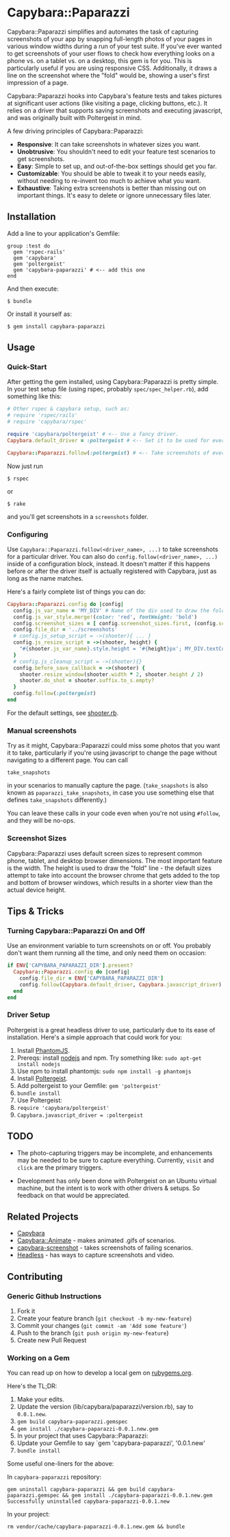 # Capybara::Paparazzi

Capybara::Paparazzi simplifies and automates the task of capturing
screenshots of your app by snapping full-length photos of your pages
in various window widths during a run of your test suite. If you've
ever wanted to get screenshots of your user flows to check how
everything looks on a phone vs. on a tablet vs. on a desktop, this gem
is for you. This is particularly useful if you are using responsive
CSS. Additionally, it draws a line on the screenshot where the "fold"
would be, showing a user's first impression of a page.

Capybara::Paparazzi hooks into Capybara's feature tests and takes
pictures at significant user actions (like visiting a page, clicking
buttons, etc.). It relies on a driver that supports saving screenshots
and executing javascript, and was originally built with Poltergeist in
mind.

A few driving principles of Capybara::Paparazzi:

- **Responsive**: It can take screenshots in whatever sizes you want.
- **Unobtrusive**: You shouldn't need to edit your feature test scenarios
  to get screenshots.
- **Easy**: Simple to set up, and out-of-the-box settings should get you far.
- **Customizable**: You should be able to tweak it to your needs easily,
  without needing to re-invent too much to achieve what you want.
- **Exhaustive**: Taking extra screenshots is better than missing out on
  important things. It's easy to delete or ignore unnecessary files later.

## Installation

Add a line to your application's Gemfile:

    group :test do
      gem 'rspec-rails'
      gem 'capybara'
      gem 'poltergeist'
      gem 'capybara-paparazzi' # <-- add this one
    end

And then execute:

    $ bundle

Or install it yourself as:

    $ gem install capybara-paparazzi

## Usage

### Quick-Start

After getting the gem installed, using Capybara::Paparazzi is pretty simple.
In your test setup file (using rspec, probably `spec/spec_helper.rb`),
add something like this:

```ruby
# Other rspec & capybara setup, such as:
# require 'rspec/rails'
# require 'capybara/rspec'

require 'capybara/poltergeist' # <-- Use a fancy driver.
Capybara.default_driver = :poltergeist # <-- Set it to be used for everything.

Capybara::Paparazzi.follow(:poltergeist) # <-- Take screenshots of everything the driver does.

```

Now just run

    $ rspec

or

    $ rake

and you'll get screenshots in a `screenshots` folder.

### Configuring

Use `Capybara::Paparazzi.follow(<driver_name>, ...)` to take screenshots
for a particular driver. You can also do `config.follow(<driver_name>, ...)`
inside of a configuration block, instead. It doesn't matter if this
happens before or after the driver itself is actually registered with
Capybara, just as long as the name matches.

Here's a fairly complete list of things you can do:

```ruby
Capybara::Paparazzi.config do |config|
  config.js_var_name = 'MY_DIV' # Name of the div used to draw the fold line.
  config.js_var_style.merge!(color: 'red', fontWeight: 'bold')
  config.screenshot_sizes = [ config.screenshot_sizes.first, (config.screenshot_sizes.last + [ :EXTRA_DATA ]) ]
  config.file_dir = '../screenshots'
  # config.js_setup_script = ->(shooter){ ... }
  config.js_resize_script = ->(shooter, height) {
    "#{shooter.js_var_name}.style.height = '#{height}px'; MY_DIV.textContent = #{shooter.screenshot_size.inspect.to_json}; MY_DIV.style.fontSize = '#{height/4}px';"
  }
  # config.js_cleanup_script = ->(shooter){}
  config.before_save_callback = ->(shooter) {
    shooter.resize_window(shooter.width * 2, shooter.height / 2)
    shooter.do_shot = shooter.suffix.to_s.empty?
  }
  config.follow(:poltergeist)
end
```

For the default settings, see [shooter.rb](https://github.com/sbull/capybara-paparazzi/blob/master/lib/capybara/paparazzi/shooter.rb).

### Manual screenshots

Try as it might, Capybara::Paparazzi could miss some photos that you
want it to take, particularly if you're using javascript to change
the page without navigating to a different page. You can call

    take_snapshots

in your scenarios to manually capture the page.
(`take_snapshots` is also known as `paparazzi_take_snapshots`,
in case you use something else that defines `take_snapshots` differently.)

You can leave these calls in your code even when you're not using
`#follow`, and they will be no-ops.

### Screenshot Sizes

Capybara::Paparazzi uses default screen sizes to represent common
phone, tablet, and desktop browser dimensions. The most important
feature is the width. The height is used to draw the "fold" line - the
default sizes attempt to take into account the browser chrome that
gets added to the top and bottom of browser windows, which results in
a shorter view than the actual device height.

## Tips & Tricks

### Turning Capybara::Paparazzi On and Off

Use an environment variable to turn screenshots on or off.
You probably don't want them running all the time, and only
need them on occasion:
```ruby
if ENV['CAPYBARA_PAPARAZZI_DIR'].present?
  Capybara::Paparazzi.config do |config|
    config.file_dir = ENV['CAPYBARA_PAPARAZZI_DIR']
    config.follow(Capybara.default_driver, Capybara.javascript_driver)
  end
end
```

### Driver Setup

Poltergeist is a great headless driver to use, particularly due to its
ease of installation.
Here's a simple approach that could work for you:

1. Install [PhantomJS](http://phantomjs.org/).
  1. Prereqs: install [nodejs](http://nodejs.org/) and npm.
     Try something like: `sudo apt-get install nodejs`
  2. Use npm to install phantomjs: `sudo npm install -g phantomjs`
2. Install [Poltergeist](https://github.com/teampoltergeist/poltergeist).
  1. Add poltergeist to your Gemfile: `gem 'poltergeist'`
  2. `bundle install`
3. Use Poltergeist:
  1. `require 'capybara/poltergeist'`
  2. `Capybara.javascript_driver = :poltergeist`

## TODO

- The photo-capturing triggers may be incomplete, and enhancements may be
needed to be sure to capture everything. Currently, `visit` and `click`
are the primary triggers.

- Development has only been done with Poltergeist on an Ubuntu
virtual machine, but the intent is to work with other drivers & setups.
So feedback on that would be appreciated.

## Related Projects

- [Capybara](https://github.com/jnicklas/capybara)
- [Capybara::Animate](https://github.com/cpb/capybara-animate) - makes animated .gifs of scenarios.
- [capybara-screenshot](https://github.com/mattheworiordan/capybara-screenshot) - takes screenshots of failing scenarios.
- [Headless](https://github.com/leonid-shevtsov/headless) - has ways to capture screenshots and video.

## Contributing

### Generic Github Instructions

1. Fork it
2. Create your feature branch (`git checkout -b my-new-feature`)
3. Commit your changes (`git commit -am 'Add some feature'`)
4. Push to the branch (`git push origin my-new-feature`)
5. Create new Pull Request

### Working on a Gem

You can read up on how to develop a local gem on
[rubygems.org](http://guides.rubygems.org/make-your-own-gem/).

Here's the TL;DR:

1. Make your edits.
2. Update the version (lib/capybara/paparazzi/version.rb), say to `0.0.1.new`.
3. `gem build capybara-paparazzi.gemspec`
4. `gem install ./capybara-paparazzi-0.0.1.new.gem`
5. In your project that uses Capybara::Paparazzi:
  1. Update your Gemfile to say `gem 'capybara-paparazzi', '0.0.1.new'
  2. `bundle install`

Some useful one-liners for the above:

In `capybara-paparazzi` repository:

    gem uninstall capybara-paparazzi && gem build capybara-paparazzi.gemspec && gem install ./capybara-paparazzi-0.0.1.new.gem Successfully uninstalled capybara-paparazzi-0.0.1.new

In your project:

    rm vendor/cache/capybara-paparazzi-0.0.1.new.gem && bundle
